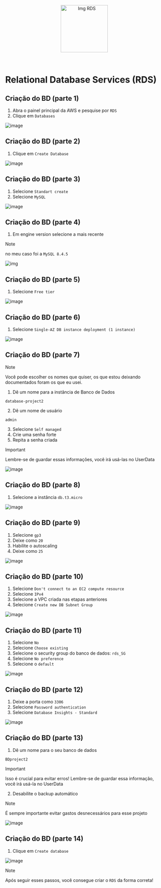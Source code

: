 <p align="center">
  <img src="https://github.com/user-attachments/assets/ff4e0249-512e-4a4b-909f-df91c62669d0" alt="Img RDS" width="150">
</p>
<br>

# Relational Database Services (RDS)

## Criação do BD (parte 1)

1. Abra o painel principal da AWS e pesquise por `RDS`
2. Clique em `Databases`

![image](https://github.com/user-attachments/assets/d28c5948-55a6-47d6-9ead-6c2af55dac5a)

## Criação do BD (parte 2)

1. Clique em `Create Database`

![image](https://github.com/user-attachments/assets/e0e27d60-bee5-48d8-80c3-6b9115504918)

## Criação do BD (parte 3)

1. Selecione `Standart create`
2. Selecione `MySQL`

![image](https://github.com/user-attachments/assets/3bc7db6e-39b2-40a2-9b09-df8630a1fdda)

## Criação do BD (parte 4)

1. Em engine version selecione a mais recente

> [!NOTE]
> no meu caso foi a `MySQL 8.4.5`

![img](https://github.com/user-attachments/assets/bed79dd4-91b5-413f-b31c-2503ae4790d7)

## Criação do BD (parte 5)

1. Selecione `Free tier` 

![image](https://github.com/user-attachments/assets/8ab3e79e-62e5-46b5-820c-c357d3072a68)

## Criação do BD (parte 6)

1. Selecione `Single-AZ DB instance deployment (1 instance)`

![image](https://github.com/user-attachments/assets/7fb908da-8571-4478-8e4e-23f20ada5245)

## Criação do BD (parte 7)

> [!NOTE]
> Você pode escolher os nomes que quiser, os que estou deixando documentados foram os que eu usei.

1. Dê um nome para a instância de Banco de Dados

`database-project2`

2. Dê um nome de usuário

`admin`

3. Selecione `Self managed`
4. Crie uma senha forte
5. Repita a senha criada

> [!IMPORTANT]
> Lembre-se de guardar essas informações, você irá usá-las no UserData

![image](https://github.com/user-attachments/assets/fded35f3-3812-45a7-afcc-223eaeb2cbe6)

## Criação do BD (parte 8)

1. Selecione a instância `db.t3.micro`

![image](https://github.com/user-attachments/assets/83669a8d-4f2f-4d7e-8b03-bacea74ad829)

## Criação do BD (parte 9)

1. Selecione `gp3`
2. Deixe como `20`
3. Habilite o autoscaling
4. Deixe como `25`

![image](https://github.com/user-attachments/assets/3cb7ddaf-7e33-4a71-8a0b-a8468f694170)

## Criação do BD (parte 10)

1. Selecione `Don't connect to an EC2 compute resource`
2. Selecione `IPv4`
3. Selecione a VPC criada nas etapas anteriores
4. Selecione `Create new DB Subnet Group`

![image](https://github.com/user-attachments/assets/169a6d03-4bdf-4bce-b9d5-39a93330c232)

## Criação do BD (parte 11)

1. Selecione `No`
2. Selecione `Choose existing`
3. Selecione o security group do banco de dados: `rds_SG`
4. Selecione `No preference`
5. Selecione o `default`

![image](https://github.com/user-attachments/assets/f230ea6b-0105-4854-9e27-36d68f6934dd)

## Criação do BD (parte 12)

1. Deixe a porta como `3306`
2. Selecione `Password authentication`
3. Selecione `Database Insights - Standard`

![image](https://github.com/user-attachments/assets/1a076a55-53e8-4416-9436-5b1c902baa3a)

## Criação do BD (parte 13)

1. Dê um nome para o seu banco de dados

`BDproject2`

> [!IMPORTANT]
> Isso é crucial para evitar erros!
> Lembre-se de guardar essa informação, você irá usá-la no UserData

2. Desabilite o backup automático

> [!NOTE]
> É sempre importante evitar gastos desnecessários para esse projeto

![image](https://github.com/user-attachments/assets/4af8ad2f-e55f-4288-833a-15de4cfd36c9)

## Criação do BD (parte 14)

1. Clique em `Create database`

![image](https://github.com/user-attachments/assets/2adf4f5f-44b2-4dd5-a412-0456c4f04254)

> [!NOTE]
> Após seguir esses passos, você consegue criar o `RDS` da forma correta!
